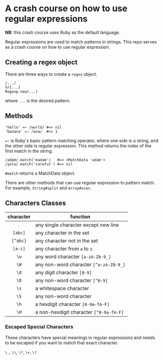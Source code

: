 # A crash course on how to use regular expressions

**NB:** this crash course uses Ruby as the default language.

Regular expressions are used to match patterns in strings. This repo serves as a crash course on how to use regular expression.

## Creating a regex object

There are three ways to create a `regex` object.

    /.../
    %r{...}
    Regexp.new(...)

where `...` is the desired pattern.

## Methods

    'hello' =~ /world/ #=> nil
    'banana' =~ /ana/  #=> 1

`=~` is Ruby's basic pattern matching operator, where one side is a string, and the other side is regular expression. This method returns the index of the first match in the string.

    /adam/.match('madam')   #=> <MatchData 'adam'>
    /yolo/.match('careful') #=> nil

`#match` returns a MatchData object.

There are other methods that can use regular expression to pattern match. For example, `String#split` and `Array#scan`.

## Characters Classes

| character | function                                 |
|:---------:|------------------------------------------|
|    `.`    | any single character except new line     |
|  `[abc]`  | any character in the set                 |
| `[^abc]`  | any character not in the set             |
|  `[a-z]`  | any character from `a` to `z`.           |
|   `\w`    | any word character `[a-zA-Z0-9_]`        |
|   `\W`    | any non-word character   `[^a-zA-Z0-9_]` |
|   `\d`    | any digit character `[0-9]`              |
|   `\D`    | any non-word character   `[^0-9]`        |
|   `\s`    | a whitespace character                   |
|   `\S`    | any non-word character                   |
|   `\h`    | a hexdigit character `[0-9a-fA-F]`       |
|   `\H`    | a non-hexdigit character `[^0-9a-fA-F]`  |

### Escaped Special Characters

These characters have special meanings in regular expressions and needs to be escaped if you want to match that exact character.

`\.`, `\\`, `\*`, `\+`, `\?`
